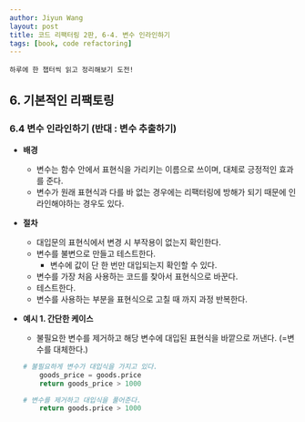 ```yaml
---
author: Jiyun Wang
layout: post
title: 코드 리팩터링 2판, 6-4. 변수 인라인하기
tags: [book, code refactoring]
---
```


```
하루에 한 챕터씩 읽고 정리해보기 도전!
```
## 6. 기본적인 리팩토링 
### 6.4 변수 인라인하기 (반대 : 변수 추출하기)
- **배경**
	- 변수는 함수 안에서 표현식을 가리키는 이름으로 쓰이며, 대체로 긍정적인 효과를 준다. 
	- 변수가 원래 표현식과 다를 바 없는 경우에는 리팩터링에 방해가 되기 때문에 인라인해야하는 경우도 있다.

- **절차**
	- 대입문의 표현식에서 변경 시 부작용이 없는지 확인한다.
	- 변수를 불변으로 만들고 테스트한다.
		- 변수에 값이 단 한 번만 대입되는지 확인할 수 있다.
	- 변수를 가장 처음 사용하는 코드를 찾아서 표현식으로 바꾼다.
	- 테스트한다.
	- 변수를 사용하는 부분을 표현식으로 고칠 때 까지 과정 반복한다.

- **예시 1. 간단한 케이스**
	- 불필요한 변수를 제거하고 해당 변수에 대입된 표현식을 바깥으로 꺼낸다. (=변수를 대체한다.)
	```python
	# 불필요하게 변수가 대입식을 가지고 있다.
		goods_price = goods.price
		return goods_price > 1000
	```
	```python
	# 변수를 제거하고 대입식을 풀어준다.
		return goods.price > 1000
	```
